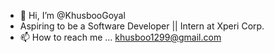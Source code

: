 - 👋 Hi, I’m @KhusbooGoyal
- Aspiring to be a Software Developer || Intern at Xperi Corp.
- 📫 How to reach me ... khusboo1299@gmail.com

<!---
KhusbooGoyal/KhusbooGoyal is a ✨ special ✨ repository because its `README.md` (this file) appears on your GitHub profile.
You can click the Preview link to take a look at your changes.
--->
